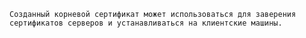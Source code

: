     Созданный корневой сертификат может использоваться для заверения сертификатов серверов и устанавливаться на клиентские машины.